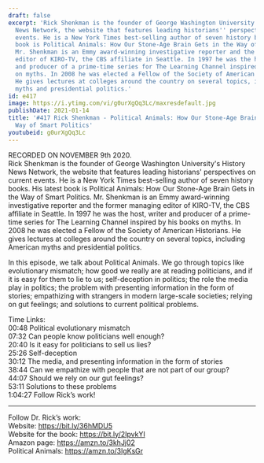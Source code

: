 ```yaml
---
draft: false
excerpt: 'Rick Shenkman is the founder of George Washington University''s History
  News Network, the website that features leading historians'' perspectives on current
  events. He is a New York Times best-selling author of seven history books. His latest
  book is Political Animals: How Our Stone-Age Brain Gets in the Way of Smart Politics.
  Mr. Shenkman is an Emmy award-winning investigative reporter and the former managing
  editor of KIRO-TV, the CBS affiliate in Seattle. In 1997 he was the host, writer
  and producer of a prime-time series for The Learning Channel inspired by his books
  on myths. In 2008 he was elected a Fellow of the Society of American Historians.
  He gives lectures at colleges around the country on several topics, including American
  myths and presidential politics.'
id: e417
image: https://i.ytimg.com/vi/g0urXgQq3Lc/maxresdefault.jpg
publishDate: 2021-01-14
title: '#417 Rick Shenkman - Political Animals: How Our Stone-Age Brain Gets in the
  Way of Smart Politics'
youtubeid: g0urXgQq3Lc
---
```

RECORDED ON NOVEMBER 9th 2020.  
Rick Shenkman is the founder of George Washington University's History News Network, the website that features leading historians' perspectives on current events. He is a New York Times best-selling author of seven history books. His latest book is Political Animals: How Our Stone-Age Brain Gets in the Way of Smart Politics. Mr. Shenkman is an Emmy award-winning investigative reporter and the former managing editor of KIRO-TV, the CBS affiliate in Seattle. In 1997 he was the host, writer and producer of a prime-time series for The Learning Channel inspired by his books on myths. In 2008 he was elected a Fellow of the Society of American Historians. He gives lectures at colleges around the country on several topics, including American myths and presidential politics.

In this episode, we talk about Political Animals. We go through topics like evolutionary mismatch; how good we really are at reading politicians, and if it is easy for them to lie to us; self-deception in politics; the role the media play in politics; the problem with presenting information in the form of stories; empathizing with strangers in modern large-scale societies; relying on gut feelings; and solutions to current political problems.

Time Links:  
00:48  Political evolutionary mismatch  
07:32  Can people know politicians well enough?  
20:40  Is it easy for politicians to sell us lies?  
25:26  Self-deception    
30:12  The media, and presenting information in the form of stories  
38:44  Can we empathize with people that are not part of our group?  
44:07  Should we rely on our gut feelings?  
53:11  Solutions to these problems  
1:04:27  Follow Rick’s work!

---

Follow Dr. Rick’s work:  
Website: https://bit.ly/36hMDU5  
Website for the book: https://bit.ly/2IpvkYI  
Amazon page: https://amzn.to/3khJj02  
Political Animals: https://amzn.to/3lgKsGr
